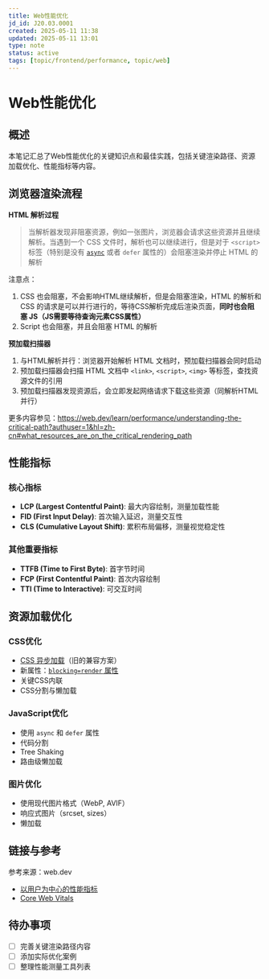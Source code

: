 ```yaml
---
title: Web性能优化
jd_id: J20.03.0001
created: 2025-05-11 11:38
updated: 2025-05-11 13:01
type: note
status: active
tags: [topic/frontend/performance, topic/web]
---
```


# Web性能优化

## 概述

本笔记汇总了Web性能优化的关键知识点和最佳实践，包括关键渲染路径、资源加载优化、性能指标等内容。

## 浏览器渲染流程

**HTML 解析过程**

> 当解析器发现非阻塞资源，例如一张图片，浏览器会请求这些资源并且继续解析。当遇到一个 CSS 文件时，解析也可以继续进行，但是对于 `<script>` 标签（特别是没有 [`async`](https://developer.mozilla.org/zh-CN/docs/Web/JavaScript/Reference/Statements/async_function) 或者 `defer` 属性的）会阻塞渲染并停止 HTML 的解析
> 

注意点：

1. CSS 也会阻塞，不会影响HTML继续解析，但是会阻塞渲染，HTML 的解析和 CSS 的请求是可以并行进行的，等待CSS解析完成后渲染页面，**同时也会阻塞 JS（JS需要等待查询元素CSS属性）**
2. Script 也会阻塞，并且会阻塞 HTML 的解析

**预加载扫描器**

1. 与HTML解析并行：浏览器开始解析 HTML 文档时，预加载扫描器会同时启动
2. 预加载扫描器会扫描 HTML 文档中 `<link>`, `<script>`, `<img>` 等标签，查找资源文件的引用
3. 预加载扫描器发现资源后，会立即发起网络请求下载这些资源（同解析HTML 并行）

更多内容参见：https://web.dev/learn/performance/understanding-the-critical-path?authuser=1&hl=zh-cn#what_resources_are_on_the_critical_rendering_path

## 性能指标

### 核心指标

- **LCP (Largest Contentful Paint)**: 最大内容绘制，测量加载性能
- **FID (First Input Delay)**: 首次输入延迟，测量交互性
- **CLS (Cumulative Layout Shift)**: 累积布局偏移，测量视觉稳定性

### 其他重要指标

- **TTFB (Time to First Byte)**: 首字节时间
- **FCP (First Contentful Paint)**: 首次内容绘制
- **TTI (Time to Interactive)**: 可交互时间

## 资源加载优化

### CSS优化

- [CSS 异步加载](https://www.filamentgroup.com/lab/load-css-simpler/)（旧的兼容方案）
- 新属性：[`blocking=render` 属性](https://html.spec.whatwg.org/multipage/urls-and-fetching.html#blocking-attributes)
- 关键CSS内联
- CSS分割与懒加载

### JavaScript优化

- 使用 `async` 和 `defer` 属性
- 代码分割
- Tree Shaking
- 路由级懒加载

### 图片优化

- 使用现代图片格式（WebP, AVIF）
- 响应式图片（srcset, sizes）
- 懒加载

## 链接与参考

参考来源：web.dev

- [以用户为中心的性能指标](https://web.dev/articles/user-centric-performance-metrics?authuser=1&hl=zh-cn#important-metrics)
- [Core Web Vitals](https://web.dev/articles/vitals?authuser=1&hl=zh-cn)

## 待办事项

- [ ] 完善关键渲染路径内容
- [ ] 添加实际优化案例
- [ ] 整理性能测量工具列表 